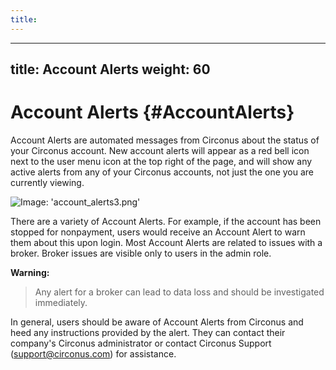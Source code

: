 ```yaml
---
title:
---
```


---
title: Account Alerts
weight: 60
---

# Account Alerts {#AccountAlerts}

Account Alerts are automated messages from Circonus about the status of your Circonus account. New account alerts will appear as a red bell icon next to the user menu icon at the top right of the page, and will show any active alerts from any of your Circonus accounts, not just the one you are currently viewing.

![Image: 'account_alerts3.png'](/images/circonus/account_alerts3.png)

There are a variety of Account Alerts. For example, if the account has been stopped for nonpayment, users would receive an Account Alert to warn them about this upon login. Most Account Alerts are related to issues with a broker. Broker issues are visible only to users in the admin role.

**Warning:**

> Any alert for a broker can lead to data loss and should be investigated immediately.

In general, users should be aware of Account Alerts from Circonus and heed any instructions provided by the alert. They can contact their company's Circonus administrator or contact Circonus Support (support@circonus.com) for assistance.
